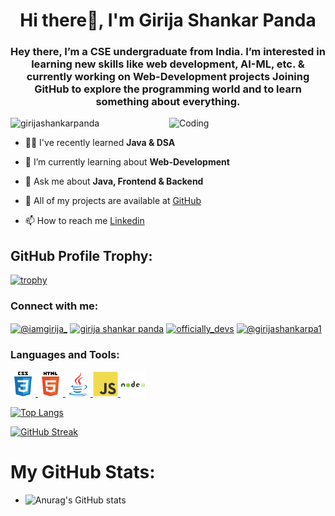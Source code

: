 <h1 align="center">Hi there👋, I'm Girija Shankar Panda</h1>
<h3 align="center">Hey there, I’m a CSE undergraduate from India. I’m interested in learning new skills like web development, AI-ML, etc. & currently working on Web-Development projects Joining GitHub to explore the programming world and to learn something about everything.</h3>

<img align="right" alt="Coding" width="250" src="https://user-images.githubusercontent.com/104772357/188414380-f47a59a7-2b35-4ee9-8545-f99106b702df.png">

<p align="left"> <img src="https://komarev.com/ghpvc/?username=girijashankarpanda&label=Profile%20views&color=0e75b6&style=flat" alt="girijashankarpanda" /> </p>


- 👨‍💻 I've recently learned **Java & DSA**

- 🌱 I’m currently learning about **Web-Development**

- 💬 Ask me about **Java, Frontend & Backend**

- 📝 All of my projects are available at [GitHub](https://github.com/GirijaShankarPanda)

- 📫 How to reach me [Linkedin](https://www.linkedin.com/in/girija-shankar-panda-27331923b/)

<h2 align="left">GitHub Profile Trophy:</h2>

[![trophy](https://github-profile-trophy.vercel.app/?username=GirijaShankarPanda&theme=algolia)](https://github.com/ryo-ma/github-profile-trophy)

<h3 align="left">Connect with me:</h3>
<p align="left">
<a href="https://twitter.com/@iamgirija_" target="blank"><img align="center" src="https://raw.githubusercontent.com/rahuldkjain/github-profile-readme-generator/master/src/images/icons/Social/twitter.svg" alt="@iamgirija_" height="30" width="40" /></a>
<a href="https://www.linkedin.com/in/girija-shankar-panda-27331923b/" target="blank"><img align="center" src="https://raw.githubusercontent.com/rahuldkjain/github-profile-readme-generator/master/src/images/icons/Social/linked-in-alt.svg" alt="girija shankar panda" height="30" width="40" /></a>
<a href="https://instagram.com/officially_devs" target="blank"><img align="center" src="https://raw.githubusercontent.com/rahuldkjain/github-profile-readme-generator/master/src/images/icons/Social/instagram.svg" alt="officially_devs" height="30" width="40" /></a>
<a href="https://www.hackerrank.com/girijashankarpa1" target="blank"><img align="center" src="https://raw.githubusercontent.com/rahuldkjain/github-profile-readme-generator/master/src/images/icons/Social/hackerrank.svg" alt="@girijashankarpa1" height="30" width="40" /></a>
</p>

<h3 align="left">Languages and Tools:</h3>
<p align="left"> <a href="https://www.w3schools.com/css/" target="_blank" rel="noreferrer"> <img src="https://raw.githubusercontent.com/devicons/devicon/master/icons/css3/css3-original-wordmark.svg" alt="css3" width="40" height="40"/> </a> <a href="https://www.w3.org/html/" target="_blank" rel="noreferrer"> <img src="https://raw.githubusercontent.com/devicons/devicon/master/icons/html5/html5-original-wordmark.svg" alt="html5" width="40" height="40"/> </a> <a href="https://www.java.com" target="_blank" rel="noreferrer"> <img src="https://raw.githubusercontent.com/devicons/devicon/master/icons/java/java-original.svg" alt="java" width="40" height="40"/> </a> <a href="https://developer.mozilla.org/en-US/docs/Web/JavaScript" target="_blank" rel="noreferrer"> <img src="https://raw.githubusercontent.com/devicons/devicon/master/icons/javascript/javascript-original.svg" alt="javascript" width="40" height="40"/> </a> <a href="https://nodejs.org" target="_blank" rel="noreferrer"> <img src="https://raw.githubusercontent.com/devicons/devicon/master/icons/nodejs/nodejs-original-wordmark.svg" alt="nodejs" width="40" height="40"/> </a> </p>

[![Top Langs](https://github-readme-stats.vercel.app/api/top-langs/?username=GirijaShankarPanda&langs_count=8&theme=radical)](https://github.com/anuraghazra/github-readme-stats)

[![GitHub Streak](http://github-readme-streak-stats.herokuapp.com?user=GirijaShankarPanda&theme=java-dark)](https://git.io/streak-stats)

   
# My GitHub Stats:
- ![Anurag's GitHub stats](https://github-readme-stats.vercel.app/api?username=GirijaShankarPanda&show_icons=true&theme=radical)

<!---
GirijaShankarPanda/GirijaShankarPanda is a ✨ special ✨ repository because its `README.md` (this file) appears on your GitHub profile.
You can click the Preview link to take a look at your changes.
--->
